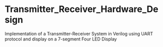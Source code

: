 # Transmitter_Receiver_Hardware_Design
Implementation of a Transmitter-Receiver System in Verilog using UART protocol and display on a 7-segment Four LED Display
